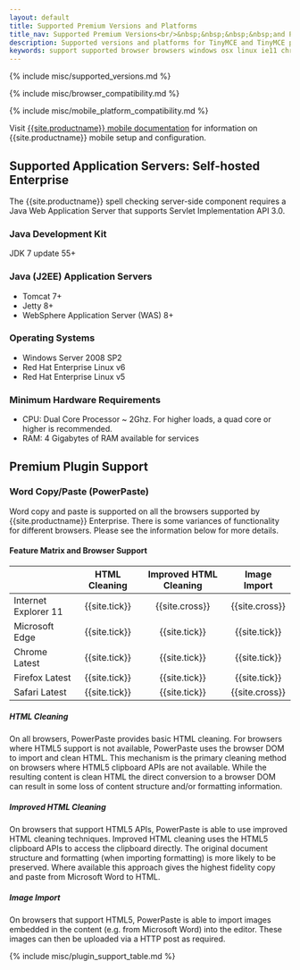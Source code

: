 ```yaml
---
layout: default
title: Supported Premium Versions and Platforms
title_nav: Supported Premium Versions<br/>&nbsp;&nbsp;&nbsp;&nbsp;and Platforms
description: Supported versions and platforms for TinyMCE and TinyMCE premium features.
keywords: support supported browser browsers windows osx linux ie11 chrome firefox safari mobile premium self-hosted selfhosted
---
```


{% include misc/supported_versions.md %}

{% include misc/browser_compatibility.md %}

{% include misc/mobile_platform_compatibility.md %}

Visit [{{site.productname}} mobile documentation]({{site.baseurl}}/mobile) for information on {{site.productname}} mobile setup and configuration.

## Supported Application Servers: Self-hosted Enterprise

The {{site.productname}} spell checking server-side component requires a Java Web Application Server that supports Servlet Implementation API 3.0.

### Java Development Kit

JDK 7 update 55+

### Java (J2EE) Application Servers

* Tomcat 7+
* Jetty 8+
* WebSphere Application Server (WAS) 8+

### Operating Systems

* Windows Server 2008 SP2
* Red Hat Enterprise Linux v6
* Red Hat Enterprise Linux v5

### Minimum Hardware Requirements

* CPU:  Dual Core Processor ~ 2Ghz. For higher loads, a quad core or higher is recommended.
* RAM: 4 Gigabytes of RAM available for services

## Premium Plugin Support

### Word Copy/Paste (PowerPaste)

Word copy and paste is supported on all the browsers supported by {{site.productname}} Enterprise. There is some variances of functionality for different browsers. Please see the information below for more details.

#### Feature Matrix and Browser Support


|                      | HTML Cleaning | Improved HTML Cleaning | Image Import  |
|----------------------| :-----------: | :--------------------: | :-----------: |
| Internet Explorer 11 | {{site.tick}} | {{site.cross}}         | {{site.cross}}|
| Microsoft Edge       | {{site.tick}} | {{site.tick}}          | {{site.tick}} |
| Chrome Latest        | {{site.tick}} | {{site.tick}}          | {{site.tick}} |
| Firefox Latest       | {{site.tick}} | {{site.tick}}          | {{site.tick}} |
| Safari Latest        | {{site.tick}} | {{site.tick}}          | {{site.cross}}|

##### HTML Cleaning

On all browsers, PowerPaste provides basic HTML cleaning. For browsers where HTML5 support is not available, PowerPaste uses the browser DOM to import and clean HTML. This mechanism is the primary cleaning method on browsers where HTML5 clipboard APIs are not available. While the resulting content is clean HTML the direct conversion to a browser DOM can result in some loss of content structure and/or formatting information.

##### Improved HTML Cleaning

On browsers that support HTML5 APIs, PowerPaste is able to use improved HTML cleaning techniques.  Improved HTML cleaning uses the HTML5 clipboard APIs to access the clipboard directly. The original document structure and formatting (when importing formatting) is more likely to be preserved. Where available this approach gives the highest fidelity copy and paste from Microsoft Word to HTML.

##### Image Import

On browsers that support HTML5, PowerPaste is able to import images embedded in the content (e.g. from Microsoft Word) into the editor.  These images can then be uploaded via a HTTP post as required.

{% include misc/plugin_support_table.md %}
